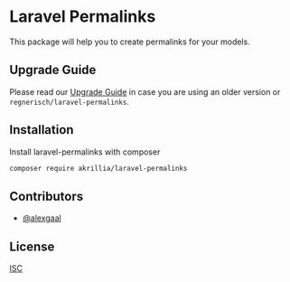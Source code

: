 # Laravel Permalinks

This package will help you to create permalinks for your models.

## Upgrade Guide
Please read our [Upgrade Guide](UPGRADE.md) in case you are using an older version or `regnerisch/laravel-permalinks`.

## Installation

Install laravel-permalinks with composer

```bash
composer require akrillia/laravel-permalinks
```

## Contributors
- [@alexgaal](https://github.com/alexgaal)

## License
[ISC](LICENSE.md)
